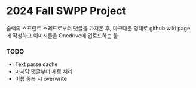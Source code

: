 # 2024 Fall SWPP Project

슬랙의 스프린트 스레드로부터 댓글을 가져온 후, 마크다운 형태로 github wiki page에 작성하고 이미지들을 Onedrive에 업로드하는 툴

### TODO

- Text parse cache
- 마지막 댓글부터 새로 처리
- 이름 중복 시 overwrite

